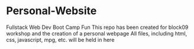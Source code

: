 # Personal-Website
Fullstack Web Dev Boot Camp Fun
This repo has been created for block09 workshop and the creation of a personal webpage
All files, including html, css, javascript, mpg, etc.  will be held in here
